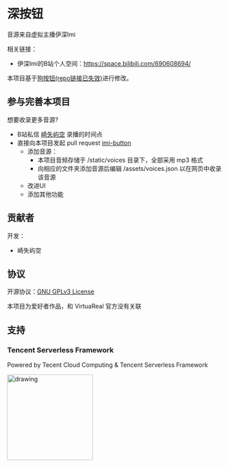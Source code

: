 # 深按钮

音源来自虚拟主播伊深Imi

相关链接：
* 伊深Imi的B站个人空间：<https://space.bilibili.com/690608694/>

本项目基于[狗按钮(repo链接已失效)](https://github.com/lonelyion/korone-button)进行修改。

## 参与完善本项目

想要收录更多音源?
* B站私信 [崎失屿空](https://space.bilibili.com/678033561) 录播的时间点  
* 直接向本项目发起 pull request [imi-button](https://github.com/LionelChen/imi-button)
  * 添加音源：
    * 本项目音频存储于 /static/voices 目录下，全部采用 mp3 格式
    * 向相应的文件夹添加音源后编辑 /assets/voices.json 以在网页中收录该音源
  * 改进UI
  * 添加其他功能

## 贡献者

开发：

- 崎失屿空

## 协议

开源协议：[GNU GPLv3 License](https://choosealicense.com/licenses/gpl-3.0/)

本项目为爱好者作品，和 VirtuaReal 官方没有关联

## 支持

### Tencent Serverless Framework

Powered by Tecent Cloud Computing & Tencent Serverless Framework

<a href="https://serverless.com/"></a>
<img src="https://user-images.githubusercontent.com/2752551/30404912-d5781a00-989d-11e7-8d25-5ebca177326a.png" alt="drawing" width="200"/>
